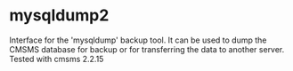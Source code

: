 # mysqldump2

Interface for the 'mysqldump' backup tool. It can be used to dump the CMSMS database for backup or for transferring the data to another server.
Tested with cmsms 2.2.15
